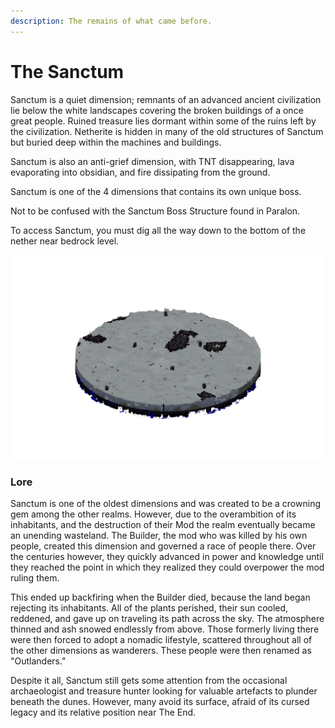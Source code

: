 ```yaml
---
description: The remains of what came before.
---
```


# The Sanctum

Sanctum is a quiet dimension; remnants of an advanced ancient civilization lie below the white landscapes covering the broken buildings of a once great people. Ruined treasure lies dormant within some of the ruins left by the civilization. Netherite is hidden in many of the old structures of Sanctum but buried deep within the machines and buildings.

Sanctum is also an anti-grief dimension, with TNT disappearing, lava evaporating into obsidian, and fire dissipating from the ground.

Sanctum is one of the 4 dimensions that contains its own unique boss.

Not to be confused with the Sanctum Boss Structure found in Paralon.

To access Sanctum, you must dig all the way down to the bottom of the nether near bedrock level.

![The Sanctum](../../.gitbook/assets/sanctum.png)

### Lore

Sanctum is one of the oldest dimensions and was created to be a crowning gem among the other realms. However, due to the overambition of its inhabitants, and the destruction of their Mod the realm eventually became an unending wasteland. The Builder, the mod who was killed by his own people, created this dimension and governed a race of people there. Over the centuries however, they quickly advanced in power and knowledge until they reached the point in which they realized they could overpower the mod ruling them.

This ended up backfiring when the Builder died, because the land began rejecting its inhabitants. All of the plants perished, their sun cooled, reddened, and gave up on traveling its path across the sky. The atmosphere thinned and ash snowed endlessly from above. Those formerly living there were then forced to adopt a nomadic lifestyle, scattered throughout all of the other dimensions as wanderers. These people were then renamed as "Outlanders."

Despite it all, Sanctum still gets some attention from the occasional archaeologist and treasure hunter looking for valuable artefacts to plunder beneath the dunes. However, many avoid its surface, afraid of its cursed legacy and its relative position near The End.
